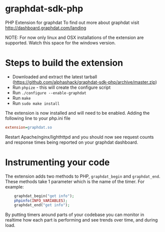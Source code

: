 graphdat-sdk-php
================

PHP Extension for graphdat
To find out more about graphdat visit http://dashboard.graphdat.com/landing

NOTE: For now only linux and OSX installations of the extension are supported. Watch this space for the windows version.

Steps to build the extension
============================

* Downloaded and extract the latest tarball (https://github.com/alphashack/graphdat-sdk-php/archive/master.zip)
* Run `phpize` - this will create the configure script
* Run `./configure --enable-graphdat`
* Run `make`
* Run `sudo make install`

The extension is now installed and will need to be enabled. Adding the following line to your php.ini file 

```ini
extension=graphdat.so
```

Restart Apache/nginx/lighthttpd and you should now see request counts and response times being reported on your graphdat dashboard.

Instrumenting your code
=======================

The extension adds two methods to PHP, `graphdat_begin` and `graphdat_end`. These methods take 1 parameter which is the name of the timer. For example:

```php
    graphdat_begin("get info");
    phpinfo(INFO_VARIABLES);
    graphdat_end("get info");
```

By putting timers around parts of your codebase you can monitor in realtime how each part is performing and see trends over time, and during load.
